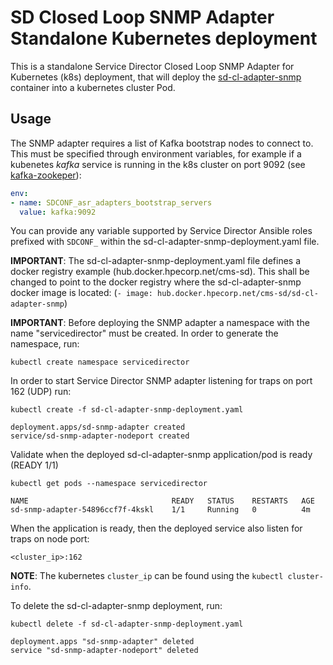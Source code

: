 SD Closed Loop SNMP Adapter Standalone Kubernetes deployment
=============================

This is a standalone Service Director Closed Loop SNMP Adapter for Kubernetes (k8s) deployment, that will deploy the [sd-cl-adapter-snmp](/docker/images/sd-cl-adapter-snmp) container into a kubernetes cluster Pod.

Usage
-----

The SNMP adapter requires a list of Kafka bootstrap nodes to connect to. This must be specified through environment variables, for example if a kubenetes *kafka* service is running in the k8s cluster on port 9092 (see [kafka-zookeper](../../examples/kafka-zookeeper)):

```yaml
env:
- name: SDCONF_asr_adapters_bootstrap_servers
  value: kafka:9092
```
You can provide any variable supported by Service Director Ansible roles prefixed with `SDCONF_` within the sd-cl-adapter-snmp-deployment.yaml file.

**IMPORTANT**: The sd-cl-adapter-snmp-deployment.yaml file defines a docker registry example (hub.docker.hpecorp.net/cms-sd). This shall be changed to point to the docker registry where the sd-cl-adapter-snmp docker image is located: (`- image: hub.docker.hpecorp.net/cms-sd/sd-cl-adapter-snmp`)

**IMPORTANT**: Before deploying the SNMP adapter a namespace with the name "servicedirector" must be created. In order to generate the namespace, run:

    kubectl create namespace servicedirector

In order to start Service Director SNMP adapter listening for traps on port 162 (UDP) run:

    kubectl create -f sd-cl-adapter-snmp-deployment.yaml

```
deployment.apps/sd-snmp-adapter created
service/sd-snmp-adapter-nodeport created
```

Validate when the deployed sd-cl-adapter-snmp application/pod is ready (READY 1/1)

    kubectl get pods --namespace servicedirector

```
NAME                                READY   STATUS    RESTARTS   AGE
sd-snmp-adapter-54896ccf7f-4kskl    1/1     Running   0          4m
```

When the application is ready, then the deployed service also listen for traps on node port:

    <cluster_ip>:162

**NOTE**: The kubernetes `cluster_ip` can be found using the `kubectl cluster-info`.

To delete the sd-cl-adapter-snmp deployment, run:

    kubectl delete -f sd-cl-adapter-snmp-deployment.yaml

```
deployment.apps "sd-snmp-adapter" deleted
service "sd-snmp-adapter-nodeport" deleted
```
